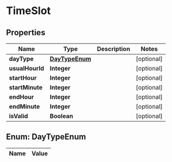 

# TimeSlot

## Properties

Name | Type | Description | Notes
------------ | ------------- | ------------- | -------------
**dayType** | [**DayTypeEnum**](#DayTypeEnum) |  |  [optional]
**usualHourId** | **Integer** |  |  [optional]
**startHour** | **Integer** |  |  [optional]
**startMinute** | **Integer** |  |  [optional]
**endHour** | **Integer** |  |  [optional]
**endMinute** | **Integer** |  |  [optional]
**isValid** | **Boolean** |  |  [optional]


## Enum: DayTypeEnum

Name | Value
---- | -----




